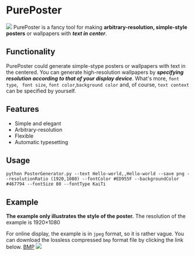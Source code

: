 # PurePoster

![](https://github.com/guanrenyang/PurePoster/blob/main/resource/icon.png) PurePoster is a fancy tool for making **arbitrary-resolution, simple-style posters** or wallpapers with ***text in center***.

## Functionality

PurePoster could generate simple-stype posters or wallpapers with text in the centered. You can generate high-resolution
wallpapers by ***specifying resolution according to that of your display device***. 
What's more, `font type`, ` font size`, `font color`,`background color` and, of course, `text context` can be specified by yourself.

## Features

* Simple and elegant
* Arbitrary-resolution
* Flexible
* Automatic typesetting

## Usage
```
python PosterGenerator.py --text Hello-world,,Hello-world --save png --resolutionRatio (1920,1080) --fontColor #ED955F --backgroundColor #467794 --fontSize 80 --fontType KaiTi 
```

## Example

**The example only illustrates the style of the poster.** The resolution of the example is 1920$\times$1080

For online display, the example is in `jpeg` format, so it is rather vague. You can download the lossless compressed `bmp` format file by clicking the link below.
[BMP](http://139.196.142.102/wp-content/uploads/2021/10/PurePoster.bmp)
![](http://139.196.142.102/wp-content/uploads/2021/10/PurePoster.jpeg)
